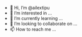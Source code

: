 - 👋 Hi, I’m @ailextipu
- 👀 I’m interested in ...
- 🌱 I’m currently learning ...
- 💞️ I’m looking to collaborate on ...
- 📫 How to reach me ...

<!---
ailextipu/ailextipu is a ✨ special ✨ repository because its `README.md` (this file) appears on your GitHub profile.
You can click the Preview link to take a look at your changes.
--->
